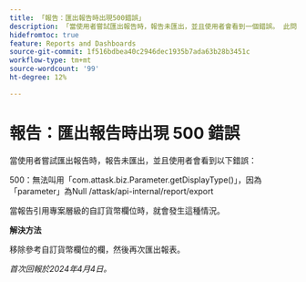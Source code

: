 ```yaml
---
title: 「報告：匯出報告時出現500錯誤」
description: 「當使用者嘗試匯出報告時，報告未匯出，並且使用者會看到一個錯誤。 此問題有解決辦法。」
hidefromtoc: true
feature: Reports and Dashboards
source-git-commit: 1f516bdbea40c2946dec1935b7ada63b28b3451c
workflow-type: tm+mt
source-wordcount: '99'
ht-degree: 12%

---
```



# 報告：匯出報告時出現 500 錯誤

當使用者嘗試匯出報告時，報告未匯出，並且使用者會看到以下錯誤：

500：無法叫用「com.attask.biz.Parameter.getDisplayType()」，因為「parameter」為Null /attask/api-internal/report/export

當報告引用專案層級的自訂貨幣欄位時，就會發生這種情況。

**解決方法**

移除參考自訂貨幣欄位的欄，然後再次匯出報表。

_首次回報於2024年4月4日。_

